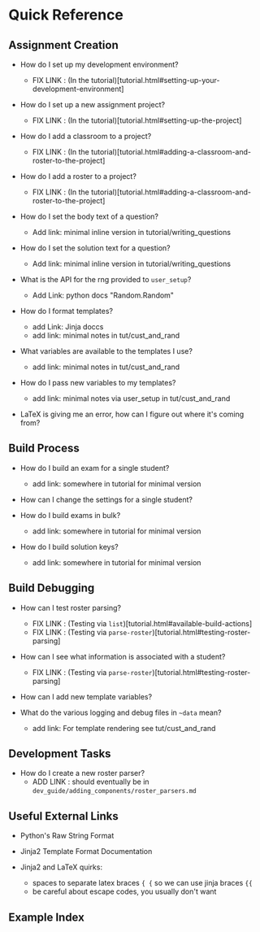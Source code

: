 # Quick Reference

## Assignment Creation

  - How do I set up my development environment?
    - FIX LINK : (In the tutorial)[tutorial.html#setting-up-your-development-environment]

  - How do I set up a new assignment project?
    - FIX LINK : (In the tutorial)[tutorial.html#setting-up-the-project]

  - How do I add a classroom to a project?
    - FIX LINK : (In the tutorial)[tutorial.html#adding-a-classroom-and-roster-to-the-project]

  - How do I add a roster to a project?
    - FIX LINK : (In the tutorial)[tutorial.html#adding-a-classroom-and-roster-to-the-project]

  - How do I set the body text of a question?
    - Add link: minimal inline version in tutorial/writing_questions

  - How do I set the solution text for a question?
    - Add link: minimal inline version in tutorial/writing_questions

  - What is the API for the rng provided to `user_setup`?
    - Add Link: python docs "Random.Random"

  - How do I format templates?
    - add Link: Jinja doccs
    - add link: minimal notes in tut/cust_and_rand

  - What variables are available to the templates I use?
    - add link: minimal notes in tut/cust_and_rand

  - How do I pass new variables to my templates?
    - add link: minimal notes via user_setup in tut/cust_and_rand

  - LaTeX is giving me an error, how can I figure out where it's coming from?

## Build Process

  - How do I build an exam for a single student?
    - add link: somewhere in tutorial for minimal version

  - How can I change the settings for a single student?

  - How do I build exams in bulk?
    - add link: somewhere in tutorial for minimal version

  - How do I build solution keys?
    - add link: somewhere in tutorial for minimal version

## Build Debugging

  - How can I test roster parsing?
    - FIX LINK : (Testing via `list`)[tutorial.html#available-build-actions]
    - FIX LINK : (Testing via `parse-roster`)[tutorial.html#testing-roster-parsing]

  - How can I see what information is associated with a student?
    - FIX LINK : (Testing via `parse-roster`)[tutorial.html#testing-roster-parsing]

  - How can I add new template variables?

  - What do the various logging and debug files in `~data` mean?
    - add link: For template rendering see tut/cust_and_rand

## Development Tasks

  - How do I create a new roster parser?
    - ADD LINK : should eventually be in
      `dev_guide/adding_components/roster_parsers.md`

## Useful External Links

  - Python's Raw String Format

  - Jinja2 Template Format Documentation

  - Jinja2 and LaTeX quirks:
    - spaces to separate latex braces `{ {` so we can use jinja braces `{{`
    - be careful about escape codes, you usually don't want

## Example Index
